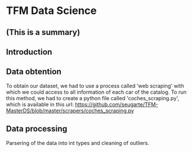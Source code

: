 # TFM Data Science
## (This is a summary)
## Introduction

## Data obtention
To obtain our dataset, we had to use a process called 'web scraping' with which we could access to all information of each car of the catalog.
To run this method, we had to create a python file called 'coches_scraping.py', which is available in this url: https://github.com/seugarte/TFM-MasterDS/blob/master/scrapers/coches_scraping.py
## Data processing
Parsering of the data into int types and cleaning of outliers.
